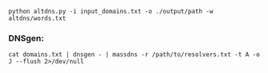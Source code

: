
`python altdns.py -i input_domains.txt -o ./output/path -w altdns/words.txt`

### DNSgen:

`cat domains.txt | dnsgen - | massdns -r /path/to/resolvers.txt -t A -o J --flush 2>/dev/null`
